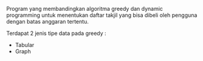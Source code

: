 Program yang membandingkan algoritma greedy dan dynamic programming untuk menentukan daftar takjil yang bisa dibeli oleh pengguna dengan batas anggaran tertentu.

Terdapat 2 jenis tipe data pada greedy :
- Tabular
- Graph
